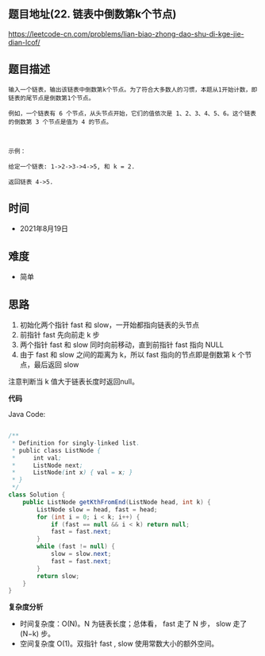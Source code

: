
## 题目地址(22. 链表中倒数第k个节点)

https://leetcode-cn.com/problems/lian-biao-zhong-dao-shu-di-kge-jie-dian-lcof/

## 题目描述

```
输入一个链表，输出该链表中倒数第k个节点。为了符合大多数人的习惯，本题从1开始计数，即链表的尾节点是倒数第1个节点。

例如，一个链表有 6 个节点，从头节点开始，它们的值依次是 1、2、3、4、5、6。这个链表的倒数第 3 个节点是值为 4 的节点。

 

示例：

给定一个链表: 1->2->3->4->5, 和 k = 2.

返回链表 4->5.
```

## 时间

- 2021年8月19日

## 难度

- 简单

## 思路

1. 初始化两个指针 fast 和 slow，一开始都指向链表的头节点
2. 前指针 fast 先向前走 k 步
3. 两个指针 fast 和 slow 同时向前移动，直到前指针 fast 指向 NULL
4. 由于 fast 和  slow 之间的距离为 k，所以 fast 指向的节点即是倒数第 k 个节点，最后返回 slow

注意判断当 k 值大于链表长度时返回null。

**代码**

Java Code:

```java

/**
 * Definition for singly-linked list.
 * public class ListNode {
 *     int val;
 *     ListNode next;
 *     ListNode(int x) { val = x; }
 * }
 */
class Solution {
    public ListNode getKthFromEnd(ListNode head, int k) {
        ListNode slow = head, fast = head;
        for (int i = 0; i < k; i++) {
            if (fast == null && i < k) return null;
            fast = fast.next;
        }
        while (fast != null) {
            slow = slow.next;
            fast = fast.next;
        }
        return slow;
    }
}

```


**复杂度分析**
- 时间复杂度：O(N)。N 为链表长度；总体看， fast 走了 N 步， slow 走了 (N−k) 步。
- 空间复杂度  O(1)。双指针 fast , slow 使用常数大小的额外空间。


